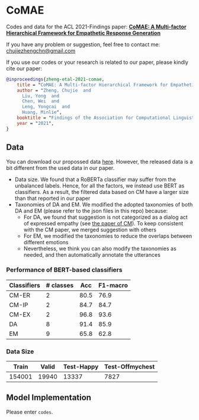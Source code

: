 # CoMAE

Codes and data for the ACL 2021-Findings paper: **[CoMAE: A Multi-factor Hierarchical Framework for Empathetic Response Generation](https://arxiv.org/abs/2105.08316)**

If you have any problem or suggestion, feel free to contact me: chujiezhengchn@gmail.com

If you use our codes or your research is related to our paper, please kindly cite our paper:

```bib
@inproceedings{zheng-etal-2021-comae,
    title = "CoMAE: A Multi-factor Hierarchical Framework for Empathetic Response Generation",
    author = "Zheng, Chujie  and
      Liu, Yong  and
      Chen, Wei  and
      Leng, Yongcai  and
      Huang, Minlie",
    booktitle = "Findings of the Association for Computational Linguistics: ACL 2021",
    year = "2021",
}
```

## Data

You can download our propossed data [here](https://1drv.ms/f/s!Aky8v8NZbQx1qjj0aAr--c33hNHY). However, the released data is a bit different from the used data in our paper.

- Data size. We found that a RoBERTa classifier may suffer from the unbalanced labels. Hence, for all the factors, we instead use BERT as classifiers. As a result, the filtered data based on CM have a larger size than that reported in our paper
- Taxonomies of DA and EM. We modified the adopted taxonomies of both DA and EM (please refer to the json files in this repo) because:
  - For DA, we found that suggestion is not categorized as a dialog act of expressed empathy (see [the paper of CM](https://arxiv.org/abs/2009.08441)). To keep consistent with the CM paper, we merged suggestion with others
  - For EM, we modified the taxonomies to reduce the overlaps between different emotions
  - Nevertheless, we think you can also modify the taxonomies as needed, and then automatically annotate the utterances

### Performance of BERT-based classifiers

| Classifiers | # classes | Acc  | F1-macro |
| ----------- | --------- | ---- | -------- |
| CM-ER       | 2         | 80.5 | 76.9     |
| CM-IP       | 2         | 84.7 | 84.7     |
| CM-EX       | 2         | 96.8 | 93.6     |
| DA          | 8         | 91.4 | 85.9     |
| EM          | 9         | 65.8 | 62.8     |

### Data Size

| Train  | Valid | Test-Happy | Test-Offmychest |
| ------ | ----- | ---------- | --------------- |
| 154001 | 19940 | 13337      | 7827            |

## Model Implementation

Please enter `codes`.

